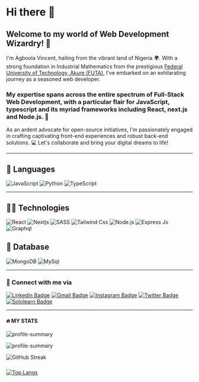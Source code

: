 # Hi there 👋

## Welcome to my world of Web Development Wizardry! 🌟 

I'm Agboola Vincent, hailing from the vibrant land of Nigeria 🌍. With a strong foundation in Industrial Mathematics from the prestigious [Federal University of Technology, Akure (FUTA)](https://www.futa.edu.ng/), I've embarked on an exhilarating journey as a seasoned web developer.

### My expertise spans across the entire spectrum of Full-Stack Web Development, with a particular flair for JavaScript, typescript and its myriad frameworks including React, next.js and Node.js. 🚀

As an ardent advocate for open-source initiatives, I'm passionately engaged in crafting captivating front-end experiences and robust back-end solutions. 💻 Let's collaborate and bring your digital dreams to life!

---

## 🔩 Languages

![JavaScript](https://img.shields.io/badge/-JavaScript-000?&logo=JavaScript)
![Python](https://img.shields.io/badge/-Python-000?&logo=Python)
![TypeScript](https://img.shields.io/badge/-TypeScript-000?&logo=TypeScript)

---

## 👩‍💻 Technologies

![React](https://img.shields.io/badge/React-20232A?style=for-the-badge&logo=react&logoColor=61DAFB)
![Nextjs](https://img.shields.io/badge/next.js-000000?style=for-the-badge&logo=nextdotjs&logoColor=white)
![SASS](https://img.shields.io/badge/SASS-hotpink.svg?style=for-the-badge&logo=SASS&logoColor=white)
![Tailwind Css](https://img.shields.io/badge/Tailwind_CSS-38B2AC?style=for-the-badge&logo=tailwind-css&logoColor=white)
![Node.js](https://img.shields.io/badge/Node.js-339933?style=for-the-badge&logo=nodedotjs&logoColor=white)
![Express Js](https://img.shields.io/badge/Express.js-000000?style=for-the-badge&logo=express&logoColor=white)
![Graphql](https://img.shields.io/badge/Graphql-fea3b3?style=for-the-badge&logo=graphql&logoColor=white)

## 🏪 Database

![MongoDB](https://img.shields.io/badge/MongoDB-4EA94B?style=for-the-badge&logo=mongodb&logoColor=white)
![MySql](https://img.shields.io/badge/MySQL-005C84?style=for-the-badge&logo=mysql&logoColor=white)

---

### 📲 Connect with me via

[![Linkedin Badge](https://img.shields.io/badge/LinkedIn-0077B5?style=for-the-badge&logo=linkedin&logoColor=white)](https://www.linkedin.com/in/agboola-vincent)
[![Gmail Badge](https://img.shields.io/badge/-Gmail-c14438?style=for-the-badge&logo=Gmail&logoColor=white&link=mailto:agboolavin65@gmail.com)](mailto:agboolavin65@gmail.com)
[![Instagram Badge](https://img.shields.io/badge/Instagram-E4405F?style=for-the-badge&logo=instagram&logoColor=white)](https://www.instagram.com/accounts/login/?next=/vincentolamide/)
[![Twitter Badge](https://img.shields.io/badge/Twitter-1DA1F2?style=for-the-badge&logo=twitter&logoColor=white)](https://twitter.com/VinnieOlamide)
[![Sololearn Badge](https://img.shields.io/badge/-Sololearn-3a464b?style=for-the-badge&logo=Sololearn&logoColor=white)](https://www.sololearn.com/Profile/18372840/?ref=app)

---

#### 🔥 MY STATS

![profile-summary](https://github-readme-stats.vercel.app/api?username=vinnie-tec&hide_title=true&hide_border=true&show_icons=true&include_all_commits=true&count_private=true&line_height=21&text_color=1eb2c5&icon_color=035927&bg_color=1,051005,051005,051005,051005&theme=blue-green)

![profile-summary](https://github-profile-summary-cards.vercel.app/api/cards/profile-details?username=vinnie-tec&theme=vue)

![GitHub Streak](https://github-readme-streak-stats.herokuapp.com/?user=vinnie-tec&theme=blue-green)

##### 

[![Top Langs](https://github-readme-stats.vercel.app/api/top-langs/?username=vinnie-tec&hide=css,html&langs_count=8)](https://github.com/vinnie-tec/github-readme-stats)

